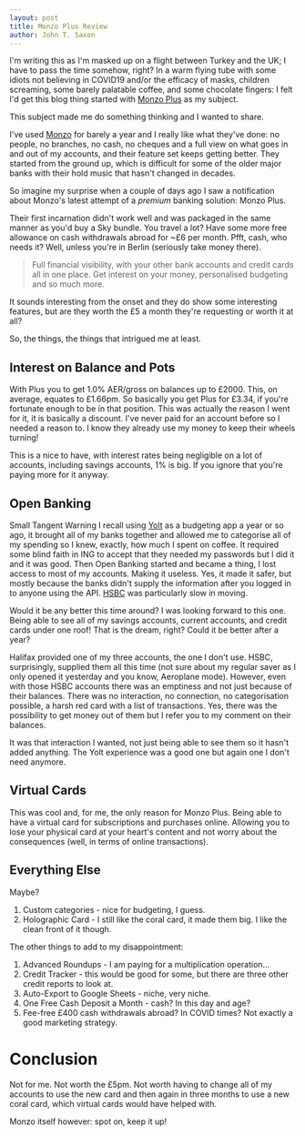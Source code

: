 ```yaml
---
layout: post
title: Monzo Plus Review
author: John T. Saxon
---
```


I'm writing this as I'm masked up on a flight between Turkey and the UK; I have to pass the time somehow, right? In a warm flying tube with some idiots not believing in COVID19 and/or the efficacy of masks, children screaming, some barely palatable coffee, and some chocolate fingers: I felt I'd get this blog thing started with [Monzo Plus](https://monzo.com/i/monzo-plus) as my subject.

This subject made me do something thinking and I wanted to share.

<!--  maybe Particularly to get my mind of the mindless humans that aren't maintaining social distance in the aisles waiting for the toilet, or in fact within the area around the gate. -->

I've used [Monzo](https://monzo.com/) for barely a year and I really like what they've done: no people, no branches, no cash, no cheques and a full view on what goes in and out of my accounts, and their feature set keeps getting better. They started from the ground up, which is difficult for some of the older major banks with their hold music that hasn't changed in decades.

So imagine my surprise when a couple of days ago I saw a notification about Monzo's latest attempt of a _premium_ banking solution: Monzo Plus.

<!-- this may not be necessary -->

Their first incarnation didn't work well and was packaged in the same manner as you'd buy a Sky bundle. You travel a lot? Have some more free allowance on cash withdrawals abroad for ~£6 per month. Pfft, cash, who needs it? Well, unless you're in Berlin (seriously take money there).

> Full financial visibility, with your other bank accounts and credit cards all in one place. Get interest on your money, personalised budgeting and so much more.

It sounds interesting from the onset and they do show some interesting features, but are they worth the £5 a month they're requesting or worth it at all?

So, the things, the things that intrigued me at least.

## Interest on Balance and Pots

With Plus you to get 1.0% AER/gross on balances up to £2000. This, on average, equates to £1.66pm. So basically you get Plus for £3.34, if you're fortunate enough to be in that position. This was actually the reason I went for it, it is basically a discount. I've never paid for an account before so I needed a reason to. I know they already use my money to keep their wheels turning!

This is a nice to have, with interest rates being negligible on a lot of accounts, including savings accounts, 1% is big. If you ignore that you're paying more for it anyway.

## Open Banking

<span class="text-warning">Small Tangent Warning</span> I recall using [Yolt](https://yolt.com) as a budgeting app a year or so ago, it brought all of my banks together and allowed me to categorise all of my spending so I knew, exactly, how much I spent on coffee. It required some blind faith in ING to accept that they needed my passwords but I did it and it was good. Then Open Banking started and became a thing, I lost access to most of my accounts. Making it useless. Yes, it made it safer, but mostly because the banks didn't supply the information after you logged in to anyone using the API. [HSBC](https://hsbc.co.uk/) was particularly slow in moving.

Would it be any better this time around? I was looking forward to this one. Being able to see all of my savings accounts, current accounts, and credit cards under one roof! That is the dream, right? Could it be better after a year?

Halifax provided one of my three accounts, the one I don't use. HSBC, surprisingly, supplied them all this time (not sure about my regular saver as I only opened it yesterday and you know, Aeroplane mode). However, even with those HSBC accounts there was an emptiness and not just because of their balances. There was no interaction, no connection, no categorisation possible, a harsh red card with a list of transactions. Yes, there was the possibility to get money out of them but I refer you to my comment on their balances.

It was that interaction I wanted, not just being able to see them so it hasn't added anything. The Yolt experience was a good one but again one I don't need anymore.

## Virtual Cards

This was cool and, for me, the only reason for Monzo Plus. Being able to have a virtual card for subscriptions and purchases online. Allowing you to lose your physical card at your heart's content and not worry about the consequences (well, in terms of online transactions).

## Everything Else

Maybe?

1. Custom categories - nice for budgeting, I guess.
1. Holographic Card - I still like the coral card, it made them big. I like the clean front of it though.

The other things to add to my disappointment:

1. Advanced Roundups - I am paying for a multiplication operation...
1. Credit Tracker - this would be good for some, but there are three other credit reports to look at.
1. Auto-Export to Google Sheets - niche, very niche.
1. One Free Cash Deposit a Month - cash? In this day and age?
1. Fee-free £400 cash withdrawals abroad? In COVID times? Not exactly a good marketing strategy.

# Conclusion

Not for me. Not worth the £5pm. Not worth having to change all of my accounts to use the new card and then again in three months to use a new coral card, which virtual cards would have helped with.

Monzo itself however: spot on, keep it up!
